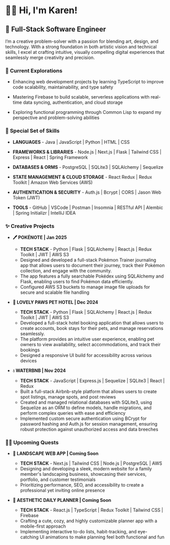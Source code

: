 # 🧜‍♀️ Hi, I'm Karen!

## 👾 Full-Stack Software Engineer
I’m a creative problem-solver with a passion for blending art, design, and technology. With a strong foundation in both artistic vision and technical skills, I excel at crafting intuitive, visually compelling digital experiences that seamlessly merge creativity and precision.


### 🚀 **Current Explorations**
*   Enhancing web development projects by learning TypeScript to improve code scalability, maintainability, and type safety

*   Mastering Firebase to build scalable, serverless applications with real-time data syncing, authentication, and cloud storage

*   Exploring functional programming through Common Lisp to expand my perspective and problem-solving abilities


### 🎨 **Special Set of Skills**
*   **LANGUAGES** - Java | JavaScript | Python | HTML | CSS

*   **FRAMEWORKS & LIBRARIES** - Node.js | Next.js | Flask | Tailwind CSS | Express | React | Spring Framework

*   **DATABASES & ORMS** - PostgreSQL | SQLite3 | SQLAlchemy | Sequelize

*   **STATE MANAGEMENT & CLOUD STORAGE** - React Redux | Redux Toolkit | Amazon Web Services (AWS)

*   **AUTHENTICATION & SECURITY** - Auth.js | Bcrypt | CORS | Jason Web Token (JWT)

*   **TOOLS** - GitHub | VSCode | Postman | Insomnia | RESTful API | Alembic | Spring Initializr | IntelliJ IDEA


### ✨ **Creative Projects**
*   **🖊️ POKÉNOTE | Jan 2025**
    - **TECH STACK** - Python | Flask | SQLAlchemy | React.js | Redux Toolkit | JWT | AWS S3
    - Designed and developed a full-stack Pokémon Trainer journaling app that allows users to document their journey, track their Pokémon collection, and engage with the community.
    - The app features a fully searchable Pokédex using SQLAlchemy and Flask, enabling users to find Pokémon data efficiently.
    - Configured AWS S3 buckets to manage image file uploads for secure and scalable file handling

*   **🐶 LOVELY PAWS PET HOTEL | Dec 2024**
    - **TECH STACK** - Python | Flask | SQLAlchemy | React.js | Redux Toolkit | JWT | AWS S3
    - Developed a full-stack hotel booking application that allows users to create accounts, book stays for their pets, and manage reservations seamlessly. 
    - The platform provides an intuitive user experience, enabling pet owners to view availability, select accommodations, and track their bookings
    - Designed a responsive UI build for accessibility across various devices

*   **💧 WATERBNB | Nov 2024**
    - **TECH STACK** - JavaScript | Express.js | Sequelize | SQLite3 | React | Redux
    - Built a full-stack Airbnb-style platform that allows users to create spot listings, manage spots, and post reviews
    - Created and managed relational databases with SQLite3, using Sequelize as an ORM to define models, handle migrations, and perform complex queries with ease and efficiency
    - Implemented custom secure authentication using BCrypt for password hashing and Auth.js for session management, ensuring robust protection against unauthorized access and data breeches


### 🧙🏼 **Upcoming Quests**
*   **🌿 LANDSCAPE WEB APP | Coming Soon**
    - **TECH STACK** - Next.js | Tailwind CSS | Node.js | PostgreSQL | AWS
    - Designing and developing a sleek, modern website for a family member's landscaping business, showcasing their services, portfolio, and customer testimonials
    - Prioritizing performance, SEO, and accessibility to create a professional yet inviting online presence

*   **📆 AESTHETIC DAILY PLANNER | Coming Soon**
    - **TECH STACK** - React.js | TypeScript | Redux Toolkit | Tailwind CSS | Firebase
    - Crafting a cute, cozy, and highly customizable planner app with a mobile-first approach
    - Implementing interactive to-do lists, habit-tracking, and eye-catching UI animations to make planning feel both functional and fun
